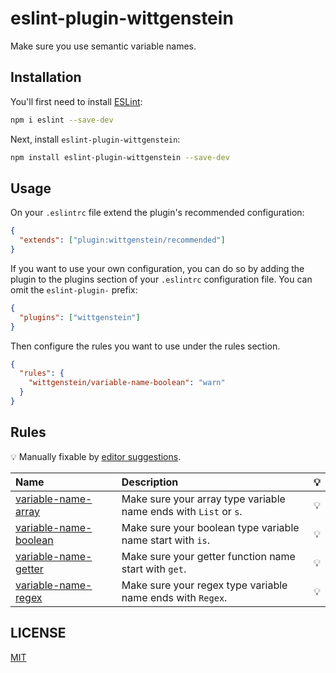 # eslint-plugin-wittgenstein

Make sure you use semantic variable names.

## Installation

You'll first need to install [ESLint](https://eslint.org/):

```sh
npm i eslint --save-dev
```

Next, install `eslint-plugin-wittgenstein`:

```sh
npm install eslint-plugin-wittgenstein --save-dev
```

## Usage

On your `.eslintrc` file extend the plugin's recommended configuration:

```json
{
  "extends": ["plugin:wittgenstein/recommended"]
}
```

If you want to use your own configuration, you can do so by adding the plugin to the plugins section of your `.eslintrc` configuration file. You can omit the `eslint-plugin-` prefix:

```json
{
  "plugins": ["wittgenstein"]
}
```

Then configure the rules you want to use under the rules section.

```json
{
  "rules": {
    "wittgenstein/variable-name-boolean": "warn"
  }
}
```

## Rules

💡 Manually fixable by [editor suggestions](https://eslint.org/docs/developer-guide/working-with-rules#providing-suggestions).

| Name                                                         | Description                                                      | 💡  |
| :----------------------------------------------------------- | :--------------------------------------------------------------- | :-- |
| [variable-name-array](docs/rules/variable-name-array.md)     | Make sure your array type variable name ends with `List` or `s`. | 💡  |
| [variable-name-boolean](docs/rules/variable-name-boolean.md) | Make sure your boolean type variable name start with `is`.       | 💡  |
| [variable-name-getter](docs/rules/variable-name-getter.md)   | Make sure your getter function name start with `get`.            | 💡  |
| [variable-name-regex](docs/rules/variable-name-regex.md)     | Make sure your regex type variable name ends with `Regex`.       | 💡  |

## LICENSE

[MIT](https://github.com/yyz945947732/eslint-plugin-wittgenstein/blob/master/LICENSE)
